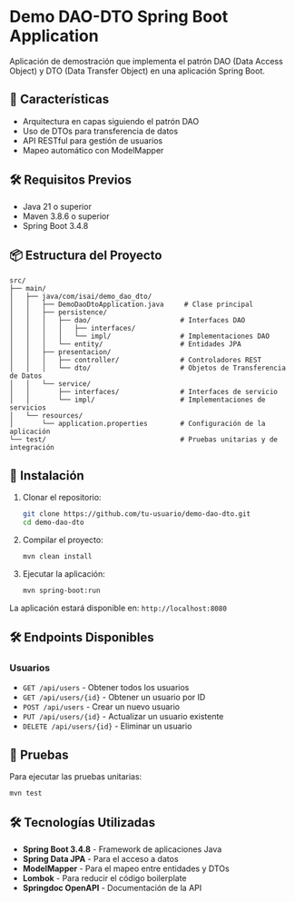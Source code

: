 # Demo DAO-DTO Spring Boot Application

Aplicación de demostración que implementa el patrón DAO (Data Access Object) y DTO (Data Transfer Object) en una aplicación Spring Boot.

## 🚀 Características

- Arquitectura en capas siguiendo el patrón DAO
- Uso de DTOs para transferencia de datos
- API RESTful para gestión de usuarios
- Mapeo automático con ModelMapper

## 🛠️ Requisitos Previos

- Java 21 o superior
- Maven 3.8.6 o superior
- Spring Boot 3.4.8

## 📦 Estructura del Proyecto

```
src/
├── main/
│   ├── java/com/isai/demo_dao_dto/
│   │   ├── DemoDaoDtoApplication.java     # Clase principal
│   │   ├── persistence/                   
│   │   │   ├── dao/                      # Interfaces DAO
│   │   │   │   ├── interfaces/           
│   │   │   │   └── impl/                 # Implementaciones DAO
│   │   │   └── entity/                   # Entidades JPA
│   │   ├── presentacion/                 
│   │   │   ├── controller/               # Controladores REST
│   │   │   └── dto/                      # Objetos de Transferencia de Datos
│   │   └── service/
│   │       ├── interfaces/               # Interfaces de servicio
│   │       └── impl/                     # Implementaciones de servicios
│   └── resources/
│       └── application.properties        # Configuración de la aplicación
└── test/                                 # Pruebas unitarias y de integración
```

## 🚀 Instalación

1. Clonar el repositorio:
   ```bash
   git clone https://github.com/tu-usuario/demo-dao-dto.git
   cd demo-dao-dto
   ```

2. Compilar el proyecto:
   ```bash
   mvn clean install
   ```

3. Ejecutar la aplicación:
   ```bash
   mvn spring-boot:run
   ```

La aplicación estará disponible en: `http://localhost:8080`

## 🛠️ Endpoints Disponibles

### Usuarios

- `GET /api/users` - Obtener todos los usuarios
- `GET /api/users/{id}` - Obtener un usuario por ID
- `POST /api/users` - Crear un nuevo usuario
- `PUT /api/users/{id}` - Actualizar un usuario existente
- `DELETE /api/users/{id}` - Eliminar un usuario

## 🧪 Pruebas

Para ejecutar las pruebas unitarias:

```bash
mvn test
```

## 🛠️ Tecnologías Utilizadas

- **Spring Boot 3.4.8** - Framework de aplicaciones Java
- **Spring Data JPA** - Para el acceso a datos
- **ModelMapper** - Para el mapeo entre entidades y DTOs
- **Lombok** - Para reducir el código boilerplate
- **Springdoc OpenAPI** - Documentación de la API

